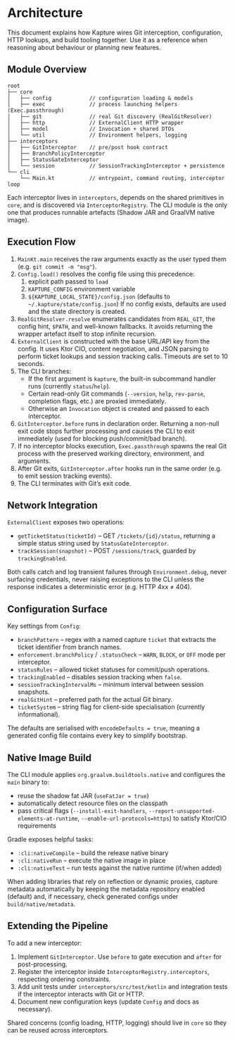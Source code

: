 # Architecture

This document explains how Kapture wires Git interception, configuration, HTTP lookups, and build tooling together.
Use it as a reference when reasoning about behaviour or planning new features.

## Module Overview

```
root
├── core
│   ├── config            // configuration loading & models
│   ├── exec              // process launching helpers (Exec.passthrough)
│   ├── git               // real Git discovery (RealGitResolver)
│   ├── http              // ExternalClient HTTP wrapper
│   ├── model             // Invocation + shared DTOs
│   └── util              // Environment helpers, logging
├── interceptors
│   ├── GitInterceptor    // pre/post hook contract
│   ├── BranchPolicyInterceptor
│   ├── StatusGateInterceptor
│   └── session           // SessionTrackingInterceptor + persistence
└── cli
    └── Main.kt           // entrypoint, command routing, interceptor loop
```

Each interceptor lives in `interceptors`, depends on the shared primitives in `core`, and is discovered via
`InterceptorRegistry`. The CLI module is the only one that produces runnable artefacts (Shadow JAR and GraalVM native
image).

## Execution Flow

1. `MainKt.main` receives the raw arguments exactly as the user typed them (e.g. `git commit -m "msg"`).
2. `Config.load()` resolves the config file using this precedence:
   1. explicit path passed to `load`
   2. `KAPTURE_CONFIG` environment variable
   3. `${KAPTURE_LOCAL_STATE}/config.json` (defaults to `~/.kapture/state/config.json`)
   If no config exists, defaults are used and the state directory is created.
3. `RealGitResolver.resolve` enumerates candidates from `REAL_GIT`, the config hint, `$PATH`, and well-known fallbacks.
   It avoids returning the wrapper artefact itself to stop infinite recursion.
4. `ExternalClient` is constructed with the base URL/API key from the config. It uses Ktor CIO, content negotiation, and
   JSON parsing to perform ticket lookups and session tracking calls. Timeouts are set to 10 seconds.
5. The CLI branches:
   - If the first argument is `kapture`, the built-in subcommand handler runs (currently `status`/`help`).
   - Certain read-only Git commands (`--version`, `help`, `rev-parse`, completion flags, etc.) are proxied immediately.
   - Otherwise an `Invocation` object is created and passed to each interceptor.
6. `GitInterceptor.before` runs in declaration order. Returning a non-null exit code stops further processing and causes
   the CLI to exit immediately (used for blocking push/commit/bad branch).
7. If no interceptor blocks execution, `Exec.passthrough` spawns the real Git process with the preserved working
   directory, environment, and arguments.
8. After Git exits, `GitInterceptor.after` hooks run in the same order (e.g. to emit session tracking events).
9. The CLI terminates with Git’s exit code.

## Network Integration

`ExternalClient` exposes two operations:
- `getTicketStatus(ticketId)` – GET `/tickets/{id}/status`, returning a simple status string used by `StatusGateInterceptor`.
- `trackSession(snapshot)` – POST `/sessions/track`, guarded by `trackingEnabled`.

Both calls catch and log transient failures through `Environment.debug`, never surfacing credentials, never raising
exceptions to the CLI unless the response indicates a deterministic error (e.g. HTTP 4xx ≠ 404).

## Configuration Surface

Key settings from `Config`:
- `branchPattern` – regex with a named capture `ticket` that extracts the ticket identifier from branch names.
- `enforcement.branchPolicy` / `.statusCheck` – `WARN`, `BLOCK`, or `OFF` mode per interceptor.
- `statusRules` – allowed ticket statuses for commit/push operations.
- `trackingEnabled` – disables session tracking when `false`.
- `sessionTrackingIntervalMs` – minimum interval between session snapshots.
- `realGitHint` – preferred path for the actual Git binary.
- `ticketSystem` – string flag for client-side specialisation (currently informational).

The defaults are serialised with `encodeDefaults = true`, meaning a generated config file contains every key to simplify
bootstrap.

## Native Image Build

The CLI module applies `org.graalvm.buildtools.native` and configures the `main` binary to:
- reuse the shadow fat JAR (`useFatJar = true`)
- automatically detect resource files on the classpath
- pass critical flags (`--install-exit-handlers`, `--report-unsupported-elements-at-runtime`,
  `--enable-url-protocols=https`) to satisfy Ktor/CIO requirements

Gradle exposes helpful tasks:
- `:cli:nativeCompile` – build the release native binary
- `:cli:nativeRun` – execute the native image in place
- `:cli:nativeTest` – run tests against the native runtime (if/when added)

When adding libraries that rely on reflection or dynamic proxies, capture metadata automatically by keeping the
metadata repository enabled (default) and, if necessary, check generated configs under `build/native/metadata`.

## Extending the Pipeline

To add a new interceptor:
1. Implement `GitInterceptor`. Use `before` to gate execution and `after` for post-processing.
2. Register the interceptor inside `InterceptorRegistry.interceptors`, respecting ordering constraints.
3. Add unit tests under `interceptors/src/test/kotlin` and integration tests if the interceptor interacts with Git or HTTP.
4. Document new configuration keys (update `Config` and docs as necessary).

Shared concerns (config loading, HTTP, logging) should live in `core` so they can be reused across interceptors.
